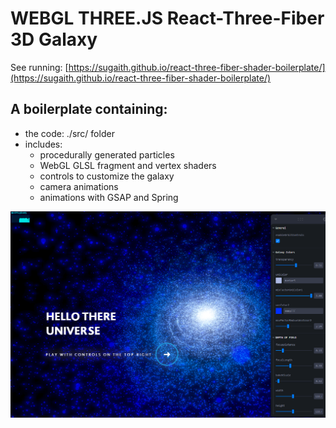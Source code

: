 #   WEBGL THREE.JS React-Three-Fiber 3D Galaxy
See running: [https://sugaith.github.io/react-three-fiber-shader-boilerplate/](https://sugaith.github.io/react-three-fiber-shader-boilerplate/)

## A boilerplate containing:
- the code: ./src/ folder
- includes:
  - procedurally generated particles
  - WebGL GLSL fragment and vertex shaders
  - controls to customize the galaxy
  - camera animations
  - animations with GSAP and Spring

![Print](print.png?raw=true)
